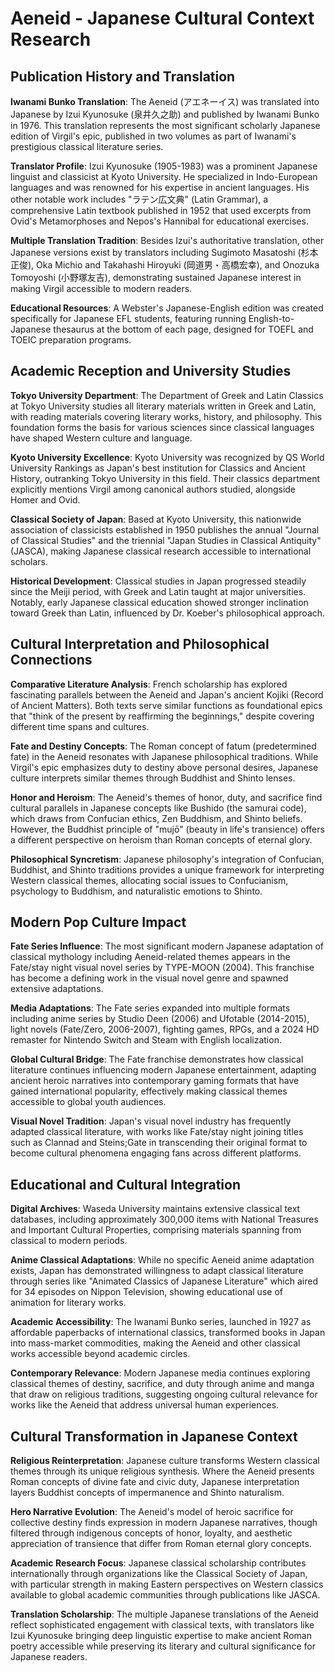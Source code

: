 # Aeneid - Japanese Cultural Context Research

## Publication History and Translation

**Iwanami Bunko Translation**: The Aeneid (アエネーイス) was translated into Japanese by Izui Kyunosuke (泉井久之助) and published by Iwanami Bunko in 1976. This translation represents the most significant scholarly Japanese edition of Virgil's epic, published in two volumes as part of Iwanami's prestigious classical literature series.

**Translator Profile**: Izui Kyunosuke (1905-1983) was a prominent Japanese linguist and classicist at Kyoto University. He specialized in Indo-European languages and was renowned for his expertise in ancient languages. His other notable work includes "ラテン広文典" (Latin Grammar), a comprehensive Latin textbook published in 1952 that used excerpts from Ovid's Metamorphoses and Nepos's Hannibal for educational exercises.

**Multiple Translation Tradition**: Besides Izui's authoritative translation, other Japanese versions exist by translators including Sugimoto Masatoshi (杉本正俊), Oka Michio and Takahashi Hiroyuki (岡道男・高橋宏幸), and Onozuka Tomoyoshi (小野塚友吉), demonstrating sustained Japanese interest in making Virgil accessible to modern readers.

**Educational Resources**: A Webster's Japanese-English edition was created specifically for Japanese EFL students, featuring running English-to-Japanese thesaurus at the bottom of each page, designed for TOEFL and TOEIC preparation programs.

## Academic Reception and University Studies

**Tokyo University Department**: The Department of Greek and Latin Classics at Tokyo University studies all literary materials written in Greek and Latin, with reading materials covering literary works, history, and philosophy. This foundation forms the basis for various sciences since classical languages have shaped Western culture and language.

**Kyoto University Excellence**: Kyoto University was recognized by QS World University Rankings as Japan's best institution for Classics and Ancient History, outranking Tokyo University in this field. Their classics department explicitly mentions Virgil among canonical authors studied, alongside Homer and Ovid.

**Classical Society of Japan**: Based at Kyoto University, this nationwide association of classicists established in 1950 publishes the annual "Journal of Classical Studies" and the triennial "Japan Studies in Classical Antiquity" (JASCA), making Japanese classical research accessible to international scholars.

**Historical Development**: Classical studies in Japan progressed steadily since the Meiji period, with Greek and Latin taught at major universities. Notably, early Japanese classical education showed stronger inclination toward Greek than Latin, influenced by Dr. Koeber's philosophical approach.

## Cultural Interpretation and Philosophical Connections

**Comparative Literature Analysis**: French scholarship has explored fascinating parallels between the Aeneid and Japan's ancient Kojiki (Record of Ancient Matters). Both texts serve similar functions as foundational epics that "think of the present by reaffirming the beginnings," despite covering different time spans and cultures.

**Fate and Destiny Concepts**: The Roman concept of fatum (predetermined fate) in the Aeneid resonates with Japanese philosophical traditions. While Virgil's epic emphasizes duty to destiny above personal desires, Japanese culture interprets similar themes through Buddhist and Shinto lenses.

**Honor and Heroism**: The Aeneid's themes of honor, duty, and sacrifice find cultural parallels in Japanese concepts like Bushido (the samurai code), which draws from Confucian ethics, Zen Buddhism, and Shinto beliefs. However, the Buddhist principle of "mujō" (beauty in life's transience) offers a different perspective on heroism than Roman concepts of eternal glory.

**Philosophical Syncretism**: Japanese philosophy's integration of Confucian, Buddhist, and Shinto traditions provides a unique framework for interpreting Western classical themes, allocating social issues to Confucianism, psychology to Buddhism, and naturalistic emotions to Shinto.

## Modern Pop Culture Impact

**Fate Series Influence**: The most significant modern Japanese adaptation of classical mythology including Aeneid-related themes appears in the Fate/stay night visual novel series by TYPE-MOON (2004). This franchise has become a defining work in the visual novel genre and spawned extensive adaptations.

**Media Adaptations**: The Fate series expanded into multiple formats including anime series by Studio Deen (2006) and Ufotable (2014-2015), light novels (Fate/Zero, 2006-2007), fighting games, RPGs, and a 2024 HD remaster for Nintendo Switch and Steam with English localization.

**Global Cultural Bridge**: The Fate franchise demonstrates how classical literature continues influencing modern Japanese entertainment, adapting ancient heroic narratives into contemporary gaming formats that have gained international popularity, effectively making classical themes accessible to global youth audiences.

**Visual Novel Tradition**: Japan's visual novel industry has frequently adapted classical literature, with works like Fate/stay night joining titles such as Clannad and Steins;Gate in transcending their original format to become cultural phenomena engaging fans across different platforms.

## Educational and Cultural Integration

**Digital Archives**: Waseda University maintains extensive classical text databases, including approximately 300,000 items with National Treasures and Important Cultural Properties, comprising materials spanning from classical to modern periods.

**Anime Classical Adaptations**: While no specific Aeneid anime adaptation exists, Japan has demonstrated willingness to adapt classical literature through series like "Animated Classics of Japanese Literature" which aired for 34 episodes on Nippon Television, showing educational use of animation for literary works.

**Academic Accessibility**: The Iwanami Bunko series, launched in 1927 as affordable paperbacks of international classics, transformed books in Japan into mass-market commodities, making the Aeneid and other classical works accessible beyond academic circles.

**Contemporary Relevance**: Modern Japanese media continues exploring classical themes of destiny, sacrifice, and duty through anime and manga that draw on religious traditions, suggesting ongoing cultural relevance for works like the Aeneid that address universal human experiences.

## Cultural Transformation in Japanese Context

**Religious Reinterpretation**: Japanese culture transforms Western classical themes through its unique religious synthesis. Where the Aeneid presents Roman concepts of divine fate and civic duty, Japanese interpretation layers Buddhist concepts of impermanence and Shinto naturalism.

**Hero Narrative Evolution**: The Aeneid's model of heroic sacrifice for collective destiny finds expression in modern Japanese narratives, though filtered through indigenous concepts of honor, loyalty, and aesthetic appreciation of transience that differ from Roman eternal glory concepts.

**Academic Research Focus**: Japanese classical scholarship contributes internationally through organizations like the Classical Society of Japan, with particular strength in making Eastern perspectives on Western classics available to global academic communities through publications like JASCA.

**Translation Scholarship**: The multiple Japanese translations of the Aeneid reflect sophisticated engagement with classical texts, with translators like Izui Kyunosuke bringing deep linguistic expertise to make ancient Roman poetry accessible while preserving its literary and cultural significance for Japanese readers.